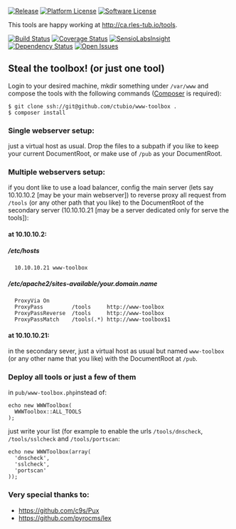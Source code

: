 [![Release](https://img.shields.io/packagist/vpre/ctubio/www-toolbox.svg?label=release)](https://packagist.org/packages/ctubio/www-toolbox)
[![Platform License](https://img.shields.io/badge/platform-unix--like-lightgray.svg)](https://www.gnu.org/)
[![Software License](https://img.shields.io/badge/license-MIT-111111.svg)](LICENSE)

This tools are happy working at http://ca.rles-tub.io/tools.

[![Build Status](https://img.shields.io/travis/ctubio/www-toolbox/master.svg?label=test%20suite)](https://travis-ci.org/ctubio/www-toolbox)
[![Coverage Status](https://img.shields.io/coveralls/ctubio/www-toolbox/master.svg?label=code%20coverage)](https://coveralls.io/r/ctubio/www-toolbox?branch=master)
[![SensioLabsInsight](https://img.shields.io/sensiolabs/i/8d716efb-1ffc-401e-83c5-d1a643e0fa97.svg)](https://insight.sensiolabs.com/projects/8d716efb-1ffc-401e-83c5-d1a643e0fa97)
[![Dependency Status](https://www.versioneye.com/user/projects/559752a8616634002100001b/badge.svg?style=flat)](https://www.versioneye.com/user/projects/559752a8616634002100001b)
[![Open Issues](https://img.shields.io/github/issues/ctubio/www-toolbox.svg)](https://github.com/ctubio/www-toolbox/issues)
## Steal the toolbox! (or just one tool)
Login to your desired machine, mkdir something under ```/var/www``` and compose the tools with the following commands ([Composer](https://getcomposer.org/doc/00-intro.md#installation-linux-unix-osx]) is required):
```
$ git clone ssh://git@github.com/ctubio/www-toolbox .
$ composer install
```
### Single webserver setup:
just a virtual host as usual. Drop the files to a subpath if you like to keep your current DocumentRoot, or make use of ```/pub``` as your DocumentRoot.

### Multiple webservers setup:
if you dont like to use a load balancer, config the main server (lets say 10.10.10.2 [may be your main webserver]) to reverse proxy all request from ```/tools``` (or any other path that you like) to the DocumentRoot of the secondary server (10.10.10.21 [may be a server dedicated only for serve the tools]):
#### at 10.10.10.2:
##### /etc/hosts
```
  10.10.10.21 www-toolbox
```
##### /etc/apache2/sites-available/your.domain.name
```
  ProxyVia On
  ProxyPass         /tools     http://www-toolbox
  ProxyPassReverse  /tools     http://www-toolbox
  ProxyPassMatch    /tools(.*) http://www-toolbox$1
```
#### at 10.10.10.21:
in the secondary sever, just a virtual host as usual but named ```www-toolbox``` (or any other name that you like) with the DocumentRoot at ```/pub```.

### Deploy all tools or just a few of them
in ```pub/www-toolbox.php```instead of:
```
echo new WWWToolbox(
  WWWToolbox::ALL_TOOLS
);
```
just write your list (for example to enable the urls ```/tools/dnscheck```, ```/tools/sslcheck``` and ```/tools/portscan```:
```
echo new WWWToolbox(array(
  'dnscheck',
  'sslcheck',
  'portscan'
));
```
### Very special thanks to:
- https://github.com/c9s/Pux
- https://github.com/pyrocms/lex
